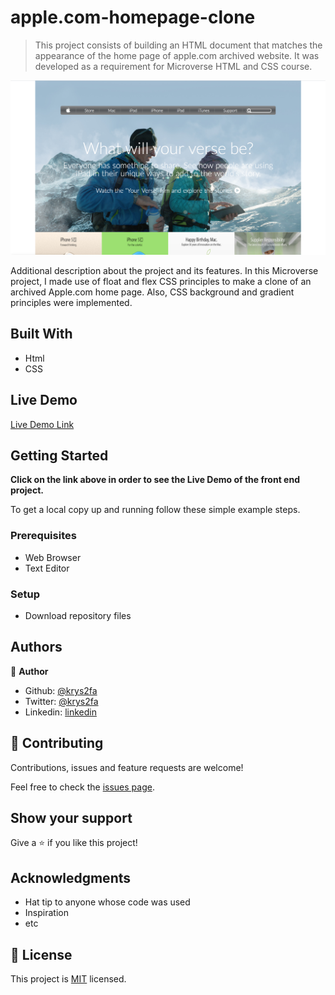 # apple.com-homepage-clone

> This project consists of building an HTML document that matches the appearance of the home page of apple.com archived website. It was developed as a requirement for Microverse HTML and CSS course.

![screenshot](./images/app_screenshot.png)

Additional description about the project and its features.
In this Microverse project, I made use of float and flex CSS principles to make a clone of an archived Apple.com home page. Also, CSS background and gradient principles were implemented.

## Built With

- Html
- CSS

## Live Demo

[Live Demo Link](https://raw.githack.com/krys2fa/apple.com-homepage-clone/homepage/index.html)

## Getting Started

**Click on the link above in order to see the Live Demo of the front end project.**

To get a local copy up and running follow these simple example steps.

### Prerequisites

- Web Browser
- Text Editor

### Setup

- Download repository files

## Authors

👤 **Author**

- Github: [@krys2fa](https://github.com/krys2fa)
- Twitter: [@krys2fa](https://twitter.com/krys2fa)
- Linkedin: [linkedin](https://www.linkedin.com/in/christopher-amanor-81a7b93b/)

## 🤝 Contributing

Contributions, issues and feature requests are welcome!

Feel free to check the [issues page](issues/).

## Show your support

Give a ⭐️ if you like this project!

## Acknowledgments

- Hat tip to anyone whose code was used
- Inspiration
- etc

## 📝 License

This project is [MIT](lic.url) licensed.

